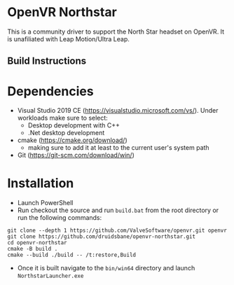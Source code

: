 # OpenVR Northstar

This is a community driver to support the North Star headset on OpenVR.  It is unafiliated with Leap Motion/Ultra Leap.

## Build Instructions

# Dependencies
- Visual Studio 2019 CE (https://visualstudio.microsoft.com/vs/). Under workloads make sure to select:
  - Desktop development with C++
  - .Net desktop development
- cmake (https://cmake.org/download/)
  - making sure to add it at least to the current user's system path
- Git (https://git-scm.com/download/win/)

# Installation
- Launch PowerShell
- Run checkout the source and run `build.bat` from the root directory or run the following commands:
```
git clone --depth 1 https://github.com/ValveSoftware/openvr.git openvr
git clone https://github.com/druidsbane/openvr-northstar.git
cd openvr-northstar
cmake -B build .
cmake --build ./build -- /t:restore,Build
```
- Once it is built navigate to the `bin/win64` directory and launch `NorthstarLauncher.exe`
